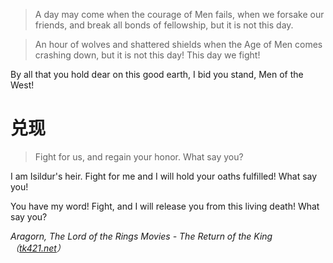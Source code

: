 >A day may come when the courage of Men fails, when we forsake our friends, and break all bonds of fellowship, but it is not this day.

>An hour of wolves and shattered shields when the Age of Men comes crashing down, but it is not this day! This day we fight!
>
By all that you hold dear on this good earth, I bid you stand, Men of the West!

# 兑现
>Fight for us, and regain your honor. What say you?
>
I am Isildur's heir. Fight for me and I will hold your oaths fulfilled! What say you!
>
You have my word! Fight, and I will release you from this living death! What say you?
>
<cite>Aragorn,
The Lord of the Rings Movies
\- The Return of the King
（[tk421.net](https://www.tk421.net/lotr/film/rotk/17.html)）</cite>
